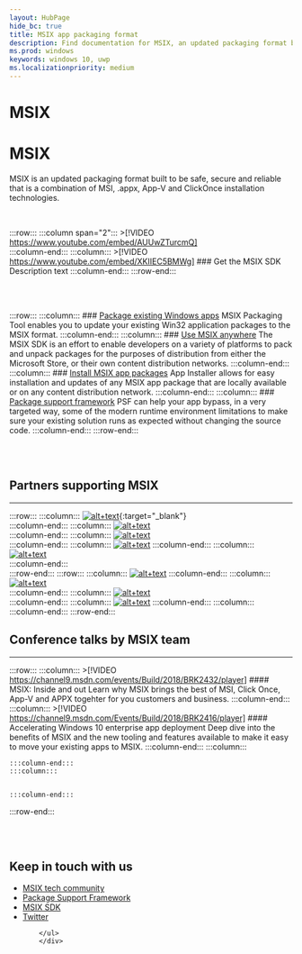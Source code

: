 ```yaml
---
layout: HubPage
hide_bc: true
title: MSIX app packaging format
description: Find documentation for MSIX, an updated packaging format built to be safe, secure and reliable that is a combination of MSI, .appx, App-V and ClickOnce installation technologies. 
ms.prod: windows
keywords: windows 10, uwp
ms.localizationpriority: medium
---
```

<!-- 
<div style="background-color: black; padding-top: 20px; padding-bottom: 20px; margin-bottom: 40px;">
    <iframe width="560" height="315" src="https://www.youtube.com/embed/AUUwZTurcmQ" frameborder="0" allow="autoplay; encrypted-media" allowfullscreen></iframe>
</div>
 -->
# MSIX
# MSIX
MSIX is an updated packaging format built to be safe, secure and reliable that is a combination of MSI, .appx, App-V and ClickOnce installation technologies. 

<br>

<!-- :::row:::

    :::column:::
        >[!VIDEO https://www.youtube.com/embed/XKIIEC5BMWg]

    :::column-end:::
	:::column:::
	
		### [Get the MSIX SDK](color.md)
        This is an amazing description. 

    :::column-end:::
:::row-end:::
 -->

 :::row:::
    :::column span="2":::
        >[!VIDEO https://www.youtube.com/embed/AUUwZTurcmQ]       
    :::column-end:::
    :::column:::
          >[!VIDEO https://www.youtube.com/embed/XKIIEC5BMWg] 
        ### Get the MSIX SDK
        Description text 
    :::column-end:::
:::row-end:::


<br>
<br>

:::row:::
    :::column:::
        ### [Package existing Windows apps](color.md)
        MSIX Packaging Tool enables you to update your existing Win32 application packages to the MSIX format.
    :::column-end:::
    :::column:::
        ### [Use MSIX anywhere](typography.md)
		The MSIX SDK is an effort to enable developers on a variety of platforms to pack and unpack packages for the purposes of distribution from either the Microsoft Store, or their own content distribution networks.
    :::column-end:::
        :::column:::
        ### [Install MSIX app packages](color.md)
        App Installer allows for easy installation and updates of any MSIX app package that are locally available or on any content distribution network.
    :::column-end:::
    :::column:::
		### [Package support framework](typography.md)
		PSF can help your app bypass, in a very targeted way, some of the modern runtime environment limitations to make sure your existing solution runs as expected without changing the source code.
    :::column-end:::
:::row-end:::

<br>
<br>

## Partners supporting MSIX
***
:::row:::
    :::column:::
    [![alt+text](images/AdvancedInstaller_Logo.png)](https://www.advancedinstaller.com/desktop-bridge){:target="_blank"}  
    :::column-end:::
    :::column:::
     [![alt+text](images/Apptimized_Logo.png)](http://www.apptimized.com/solutions/)  
    :::column-end:::
    :::column:::
	[![alt+text](images/CloudHouse_Logo.png)](https://cloudhouse.com/msixpr)     
	:::column-end:::
    :::column:::
	[![alt+text](images/EMCO_Software_Logo.png)](https://emcosoftware.com/msi-package-builder)
	 :::column-end:::
	:::column:::
	[![alt+text](images/FireGiant_Logo.png)](https://www.firegiant.com/)     
	:::column-end:::  
:::row-end:::
:::row:::
    :::column:::
	[![alt+text](images/InfoPulse_Logo.png)](https://www.infopulse.com/)
    :::column-end:::
	:::column:::
	[![alt+text](images/installaware-logo.png)](https://www.installaware.com/msix.htm)     
	:::column-end:::
	:::column:::
	[![alt+text](images/Liquit_Logo.png)](https://www.liquit.com/)     
	:::column-end:::
    :::column:::
	[![alt+text](images/Raynet_Logo.png)](https://raynet.de/en/Raynet-Products/RayPackStudio)
	:::column-end:::
	:::column:::
	:::column-end:::
:::row-end:::


## Conference talks by MSIX team
***

:::row:::
    :::column:::
	>[!VIDEO https://channel9.msdn.com/events/Build/2018/BRK2432/player]
        #### MSIX: Inside and out
        Learn why MSIX brings the best of MSI, Click Once, App-V and APPX togehter for you customers and business. 
    :::column-end:::
    :::column:::
	  >[!VIDEO https://channel9.msdn.com/Events/Build/2018/BRK2416/player] 
        #### Accelerating Windows 10 enterprise app deployment
		 Deep dive into the benefits of MSIX and the new tooling and features available to make it easy to move your existing apps to MSIX. 
    :::column-end:::
        :::column:::

    :::column-end:::
    :::column:::
   

    :::column-end:::
:::row-end:::


       
<br>
<br>



 <div class="container centered pageFooter">
        <h2>Keep in touch with us</h2>
        <ul class="links">
           <li>
                <a href="https://techcommunity.microsoft.com/t5/MSIX/ct-p/MSIX">
                    MSIX tech community
                </a>
            </li>
            <li>
                <a href="https://github.com/Microsoft/MSIX-PackageSupportFramework/issues">
                    Package Support Framework
                </a>
            </li>
            <li>
                <a href="https://github.com/Microsoft/msix-packaging/issues">
                    MSIX SDK
                </a>
            </li>
            <li>
                <a href="http://twitter.com/#!/search/realtime/%23msix">
                    Twitter
                </a>
            </li>
            
        </ul>
		</div>

